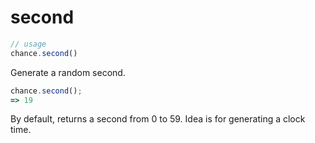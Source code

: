 # second

```js
// usage
chance.second()
```

Generate a random second.

```js
chance.second();
=> 19
```

By default, returns a second from 0 to 59. Idea is for generating a clock time.
